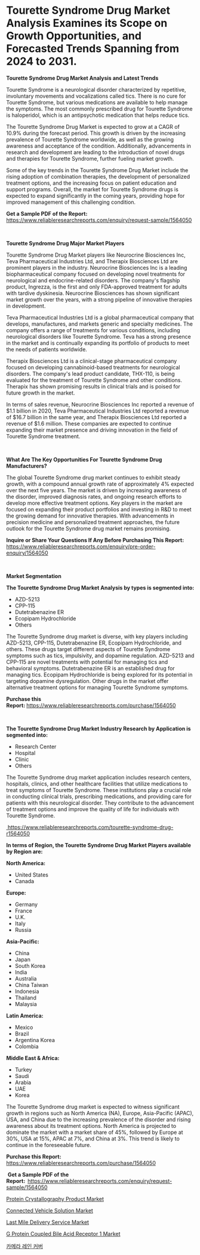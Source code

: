 <p><h1>Tourette Syndrome Drug Market Analysis Examines its Scope on Growth Opportunities, and Forecasted Trends Spanning from 2024 to 2031.</h1></p><p><strong>Tourette Syndrome Drug Market Analysis and Latest Trends</strong></p>
<p><p>Tourette Syndrome is a neurological disorder characterized by repetitive, involuntary movements and vocalizations called tics. There is no cure for Tourette Syndrome, but various medications are available to help manage the symptoms. The most commonly prescribed drug for Tourette Syndrome is haloperidol, which is an antipsychotic medication that helps reduce tics.</p><p>The Tourette Syndrome Drug Market is expected to grow at a CAGR of 10.9% during the forecast period. This growth is driven by the increasing prevalence of Tourette Syndrome worldwide, as well as the growing awareness and acceptance of the condition. Additionally, advancements in research and development are leading to the introduction of novel drugs and therapies for Tourette Syndrome, further fueling market growth.</p><p>Some of the key trends in the Tourette Syndrome Drug Market include the rising adoption of combination therapies, the development of personalized treatment options, and the increasing focus on patient education and support programs. Overall, the market for Tourette Syndrome drugs is expected to expand significantly in the coming years, providing hope for improved management of this challenging condition.</p></p>
<p><strong>Get a Sample PDF of the Report:&nbsp;</strong> <a href="https://www.reliableresearchreports.com/enquiry/request-sample/1564050">https://www.reliableresearchreports.com/enquiry/request-sample/1564050</a></p>
<p>&nbsp;</p>
<p><strong>Tourette Syndrome Drug Major Market Players</strong></p>
<p><p>Tourette Syndrome Drug Market players like Neurocrine Biosciences Inc, Teva Pharmaceutical Industries Ltd, and Therapix Biosciences Ltd are prominent players in the industry. Neurocrine Biosciences Inc is a leading biopharmaceutical company focused on developing novel treatments for neurological and endocrine-related disorders. The company's flagship product, Ingrezza, is the first and only FDA-approved treatment for adults with tardive dyskinesia. Neurocrine Biosciences has shown significant market growth over the years, with a strong pipeline of innovative therapies in development.</p><p>Teva Pharmaceutical Industries Ltd is a global pharmaceutical company that develops, manufactures, and markets generic and specialty medicines. The company offers a range of treatments for various conditions, including neurological disorders like Tourette Syndrome. Teva has a strong presence in the market and is continually expanding its portfolio of products to meet the needs of patients worldwide.</p><p>Therapix Biosciences Ltd is a clinical-stage pharmaceutical company focused on developing cannabinoid-based treatments for neurological disorders. The company's lead product candidate, THX-110, is being evaluated for the treatment of Tourette Syndrome and other conditions. Therapix has shown promising results in clinical trials and is poised for future growth in the market.</p><p>In terms of sales revenue, Neurocrine Biosciences Inc reported a revenue of $1.1 billion in 2020, Teva Pharmaceutical Industries Ltd reported a revenue of $16.7 billion in the same year, and Therapix Biosciences Ltd reported a revenue of $1.6 million. These companies are expected to continue expanding their market presence and driving innovation in the field of Tourette Syndrome treatment.</p></p>
<p>&nbsp;</p>
<p><strong>What Are The Key Opportunities For Tourette Syndrome Drug Manufacturers?</strong></p>
<p><p>The global Tourette Syndrome drug market continues to exhibit steady growth, with a compound annual growth rate of approximately 4% expected over the next five years. The market is driven by increasing awareness of the disorder, improved diagnosis rates, and ongoing research efforts to develop more effective treatment options. Key players in the market are focused on expanding their product portfolios and investing in R&D to meet the growing demand for innovative therapies. With advancements in precision medicine and personalized treatment approaches, the future outlook for the Tourette Syndrome drug market remains promising.</p></p>
<p><strong>Inquire or Share Your Questions If Any Before Purchasing This Report:</strong> <a href="https://www.reliableresearchreports.com/enquiry/pre-order-enquiry/1564050">https://www.reliableresearchreports.com/enquiry/pre-order-enquiry/1564050</a></p>
<p>&nbsp;</p>
<p><strong>Market Segmentation</strong></p>
<p><strong>The Tourette Syndrome Drug Market Analysis by types is segmented into:</strong></p>
<p><ul><li>AZD-5213</li><li>CPP-115</li><li>Dutetrabenazine ER</li><li>Ecopipam Hydrochloride</li><li>Others</li></ul></p>
<p><p>The Tourette Syndrome drug market is diverse, with key players including AZD-5213, CPP-115, Dutetrabenazine ER, Ecopipam Hydrochloride, and others. These drugs target different aspects of Tourette Syndrome symptoms such as tics, impulsivity, and dopamine regulation. AZD-5213 and CPP-115 are novel treatments with potential for managing tics and behavioral symptoms. Dutetrabenazine ER is an established drug for managing tics. Ecopipam Hydrochloride is being explored for its potential in targeting dopamine dysregulation. Other drugs in the market offer alternative treatment options for managing Tourette Syndrome symptoms.</p></p>
<p><strong>Purchase this Report:&nbsp;</strong><a href="https://www.reliableresearchreports.com/purchase/1564050">https://www.reliableresearchreports.com/purchase/1564050</a></p>
<p>&nbsp;</p>
<p><strong>The Tourette Syndrome Drug Market Industry Research by Application is segmented into:</strong></p>
<p><ul><li>Research Center</li><li>Hospital</li><li>Clinic</li><li>Others</li></ul></p>
<p><p>The Tourette Syndrome drug market application includes research centers, hospitals, clinics, and other healthcare facilities that utilize medications to treat symptoms of Tourette Syndrome. These institutions play a crucial role in conducting clinical trials, prescribing medications, and providing care for patients with this neurological disorder. They contribute to the advancement of treatment options and improve the quality of life for individuals with Tourette Syndrome.</p></p>
<p><a href="https://www.reliableresearchreports.com/tourette-syndrome-drug-r1564050">&nbsp;https://www.reliableresearchreports.com/tourette-syndrome-drug-r1564050</a></p>
<p><strong>In terms of Region, the Tourette Syndrome Drug Market Players available by Region are:</strong></p>
<p>
    <p> <strong> North America: </strong>
        <ul>
            <li>United States</li>
            <li>Canada</li>
        </ul>
        </p> 
    <p> <strong> Europe: </strong>
        <ul>
            <li>Germany</li>
            <li>France</li>
            <li>U.K.</li>
            <li>Italy</li>
            <li>Russia</li>
        </ul>
        </p> 
    <p> <strong> Asia-Pacific: </strong>
        <ul>
            <li>China</li>
            <li>Japan</li>
            <li>South Korea</li>
            <li>India</li>
            <li>Australia</li>
            <li>China Taiwan</li>
            <li>Indonesia</li>
            <li>Thailand</li>
            <li>Malaysia</li>
        </ul>
        </p> 
    <p> <strong> Latin America: </strong>
        <ul>
            <li>Mexico</li>
            <li>Brazil</li>
            <li>Argentina Korea</li>
            <li>Colombia</li>
        </ul>
        </p> 
    <p> <strong> Middle East & Africa: </strong>
        <ul>
            <li>Turkey</li>
            <li>Saudi</li>
            <li>Arabia</li>
            <li>UAE</li>
            <li>Korea</li>
        </ul>
    </p>
    </p>
<p><p>The Tourette Syndrome drug market is expected to witness significant growth in regions such as North America (NA), Europe, Asia-Pacific (APAC), USA, and China due to the increasing prevalence of the disorder and rising awareness about its treatment options. North America is projected to dominate the market with a market share of 45%, followed by Europe at 30%, USA at 15%, APAC at 7%, and China at 3%. This trend is likely to continue in the foreseeable future.</p></p>
<p><strong>Purchase this Report: </strong><a href="https://www.reliableresearchreports.com/purchase/1564050">https://www.reliableresearchreports.com/purchase/1564050</a></p>
<p>&nbsp;<strong>Get a Sample PDF of the Report:&nbsp;&nbsp;</strong><a href="https://www.reliableresearchreports.com/enquiry/request-sample/1564050">https://www.reliableresearchreports.com/enquiry/request-sample/1564050</a></p>
<p><strong></strong></p>
<p><p><a href="https://github.com/Sarissaschmalingtr6fz2739/Market-Research-Report-List-2/blob/main/protein-crystallography-product-market.md">Protein Crystallography Product Market</a></p><p><a href="https://www.linkedin.com/pulse/connected-vehicle-solution-market-competitive-analysis-trends-1iufe">Connected Vehicle Solution Market</a></p><p><a href="https://www.linkedin.com/pulse/last-mile-delivery-service-market-research-report-its-history-s3hse">Last Mile Delivery Service Market</a></p><p><a href="https://github.com/jodemen/Market-Research-Report-List-2/blob/main/g-protein-coupled-bile-acid-receptor-1-market.md">G Protein Coupled Bile Acid Receptor 1 Market</a></p><p><a href="https://github.com/wallacBahrtyinger567686/Market-Research-Report-List-1/blob/main/133466757337.md">카메라 레인 커버</a></p></p>